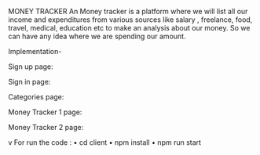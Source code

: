 MONEY TRACKER
An Money tracker is a platform where we will list all our income and expenditures from various sources like salary , freelance, food, travel, medical, education etc to make an analysis about our money. So we can have any idea where we are spending our amount.

Implementation-

Sign up page:

Sign in page:

Categories page:

Money Tracker 1 page:

Money Tracker 2 page:

v
For run the code :
• cd client
• npm install
• npm run start
